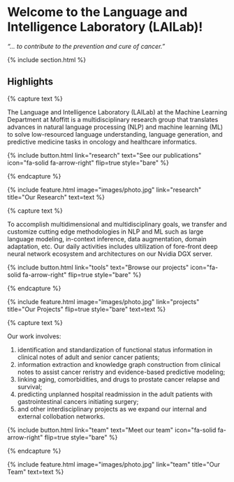 ---
---

# Welcome to the Language and Intelligence Laboratory (LAILab)!

_“... to contribute to the prevention and cure of cancer.”_

{% include section.html %}

## Highlights

{% capture text %}

The Language and Intelligence Laboratory (LAILab) at the Machine Learning Department at Moffitt is a multidisciplinary research group that translates advances in natural language processing (NLP) and machine learning (ML) to solve low-resourced language understanding, language generation, and predictive medicine tasks in oncology and healthcare informatics. 

{%
  include button.html
  link="research"
  text="See our publications"
  icon="fa-solid fa-arrow-right"
  flip=true
  style="bare"
%}

{% endcapture %}

{%
  include feature.html
  image="images/photo.jpg"
  link="research"
  title="Our Research"
  text=text
%}

{% capture text %}

To accomplish multidimensional and multidisciplinary goals, we transfer and customize cutting edge methodologies in NLP and ML such as large language modeling, in-context inference, data augmentation, domain adaptation, etc. Our daily activities includes ultilization of fore-front deep neural network ecosystem and architectures on our Nvidia DGX server.

{%
  include button.html
  link="tools"
  text="Browse our projects"
  icon="fa-solid fa-arrow-right"
  flip=true
  style="bare"
%}

{% endcapture %}

{%
  include feature.html
  image="images/photo.jpg"
  link="projects"
  title="Our Projects"
  flip=true
  style="bare"
  text=text
%}

{% capture text %}

Our work involves: 
1) identification and standardization of functional status information in clinical notes of adult and senior cancer patients; 
2) information extraction and knowledge graph construction from clinical notes to assist cancer reristry and evidence-based predictive modeling; 
3) linking aging, comorbidities, and drugs to prostate cancer relapse and survival; 
4) predicting unplanned hospital readmission in the adult patients with gastrointestinal cancers initiating surgery; 
5) and other interdisciplinary projects as we expand our internal and external collobation networks.

{%
  include button.html
  link="team"
  text="Meet our team"
  icon="fa-solid fa-arrow-right"
  flip=true
  style="bare"
%}

{% endcapture %}

{%
  include feature.html
  image="images/photo.jpg"
  link="team"
  title="Our Team"
  text=text
%}

